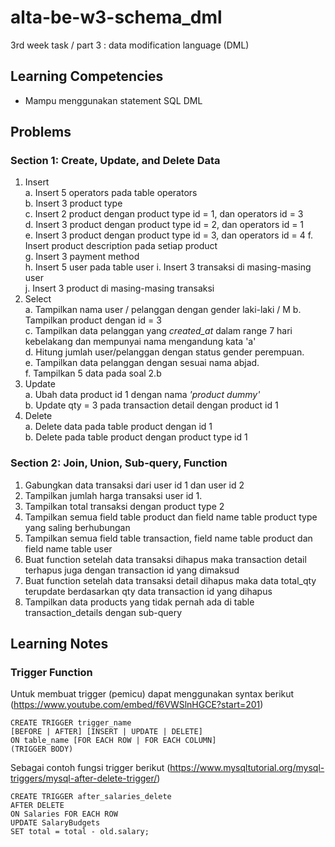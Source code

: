 # alta-be-w3-schema_dml
3rd week task / part 3 : data modification language (DML)

## Learning Competencies
* Mampu menggunakan statement SQL DML

## Problems

### Section 1: Create, Update, and Delete Data

1. Insert    
    a. Insert 5 operators pada table operators    
    b. Insert 3 product type    
    c. Insert 2 product dengan product type id = 1, dan operators id = 3    
    d. Insert 3 product dengan product type id = 2, dan operators id = 1    
    e. Insert 3 product dengan product type id = 3, dan operators id = 4
    f. Insert product description pada setiap product    
    g. Insert 3 payment method    
    h. Insert 5 user pada table user
    i. Insert 3 transaksi di masing-masing user    
    j. Insert 3 product di masing-masing transaksi
2. Select    
    a. Tampilkan nama user / pelanggan dengan gender laki-laki / M
    b. Tampilkan product dengan id = 3    
    c. Tampilkan data pelanggan yang _created_at_ dalam range 7 hari kebelakang dan mempunyai nama mengandung kata 'a'    
    d. Hitung jumlah user/pelanggan dengan status gender perempuan.    
    e. Tampilkan data pelanggan dengan sesuai nama abjad.    
    f. Tampilkan 5 data pada soal 2.b
3. Update    
    a. Ubah data product id 1 dengan nama _'product dummy'_    
    b. Update qty = 3 pada transaction detail dengan product id 1    
4. Delete      
    a. Delete data pada table product dengan id 1    
    b. Delete pada table product dengan product type id 1    
    
### Section 2: Join, Union, Sub-query, Function    
1. Gabungkan data transaksi dari user id 1 dan user id 2    
2. Tampilkan jumlah harga transaksi user id 1.
3. Tampilkan total transaksi dengan product type 2
4. Tampilkan semua field table product dan field name table product type yang saling berhubungan    
5. Tampilkan semua field table transaction, field name table product dan field name table user    
6. Buat function setelah data transaksi dihapus maka transaction detail terhapus juga dengan transaction id yang dimaksud
7. Buat function setelah data transaksi detail dihapus maka data total_qty terupdate berdasarkan qty data transaction id yang dihapus
8. Tampilkan data products yang tidak pernah ada di table transaction_details dengan sub-query

## Learning Notes

### Trigger Function

Untuk membuat trigger (pemicu) dapat menggunakan syntax berikut (https://www.youtube.com/embed/f6VWSlnHGCE?start=201)

```
CREATE TRIGGER trigger_name
[BEFORE | AFTER] [INSERT | UPDATE | DELETE]
ON table_name [FOR EACH ROW | FOR EACH COLUMN]
(TRIGGER BODY)
```

Sebagai contoh fungsi trigger berikut (https://www.mysqltutorial.org/mysql-triggers/mysql-after-delete-trigger/)

```
CREATE TRIGGER after_salaries_delete
AFTER DELETE
ON Salaries FOR EACH ROW
UPDATE SalaryBudgets 
SET total = total - old.salary;
```
